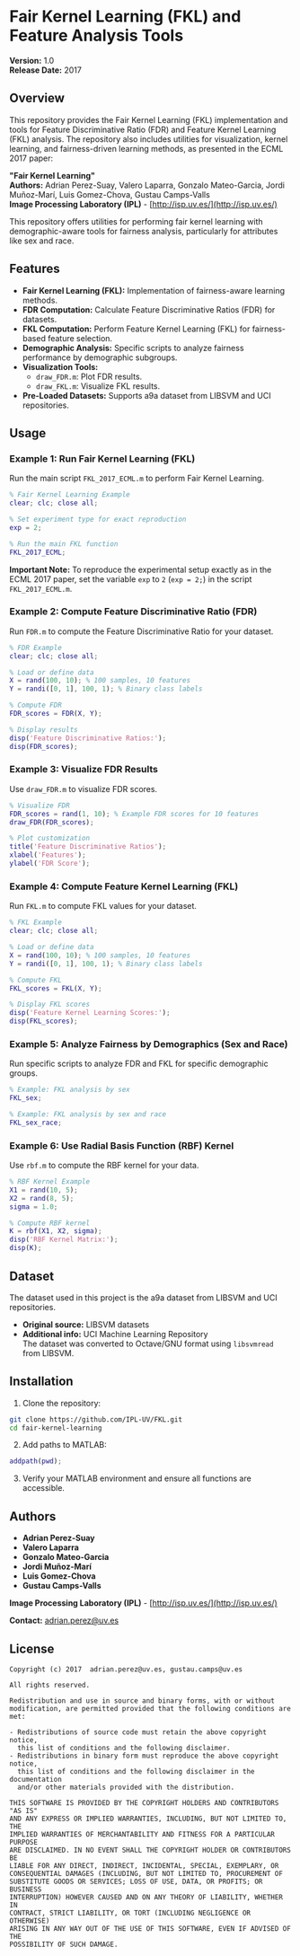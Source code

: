 # Fair Kernel Learning (FKL) and Feature Analysis Tools

**Version:** 1.0  
**Release Date:** 2017

## Overview
This repository provides the Fair Kernel Learning (FKL) implementation and tools for Feature Discriminative Ratio (FDR) and Feature Kernel Learning (FKL) analysis. The repository also includes utilities for visualization, kernel learning, and fairness-driven learning methods, as presented in the ECML 2017 paper:

**"Fair Kernel Learning"**  
**Authors:** Adrian Perez-Suay, Valero Laparra, Gonzalo Mateo-Garcia, Jordi Muñoz-Marí, Luis Gomez-Chova, Gustau Camps-Valls  
**Image Processing Laboratory (IPL)** - [http://isp.uv.es/](http://isp.uv.es/)

This repository offers utilities for performing fair kernel learning with demographic-aware tools for fairness analysis, particularly for attributes like sex and race.

## Features
- **Fair Kernel Learning (FKL):** Implementation of fairness-aware learning methods.
- **FDR Computation:** Calculate Feature Discriminative Ratios (FDR) for datasets.
- **FKL Computation:** Perform Feature Kernel Learning (FKL) for fairness-based feature selection.
- **Demographic Analysis:** Specific scripts to analyze fairness performance by demographic subgroups.
- **Visualization Tools:**
  - `draw_FDR.m`: Plot FDR results.
  - `draw_FKL.m`: Visualize FKL results.
- **Pre-Loaded Datasets:** Supports a9a dataset from LIBSVM and UCI repositories.

## Usage
### Example 1: Run Fair Kernel Learning (FKL)
Run the main script `FKL_2017_ECML.m` to perform Fair Kernel Learning.

```matlab
% Fair Kernel Learning Example
clear; clc; close all;

% Set experiment type for exact reproduction
exp = 2;

% Run the main FKL function
FKL_2017_ECML;
```
**Important Note:** To reproduce the experimental setup exactly as in the ECML 2017 paper, set the variable `exp` to `2` (`exp = 2;`) in the script `FKL_2017_ECML.m`.

### Example 2: Compute Feature Discriminative Ratio (FDR)
Run `FDR.m` to compute the Feature Discriminative Ratio for your dataset.

```matlab
% FDR Example
clear; clc; close all;

% Load or define data
X = rand(100, 10); % 100 samples, 10 features
Y = randi([0, 1], 100, 1); % Binary class labels

% Compute FDR
FDR_scores = FDR(X, Y);

% Display results
disp('Feature Discriminative Ratios:');
disp(FDR_scores);
```

### Example 3: Visualize FDR Results
Use `draw_FDR.m` to visualize FDR scores.

```matlab
% Visualize FDR
FDR_scores = rand(1, 10); % Example FDR scores for 10 features
draw_FDR(FDR_scores);

% Plot customization
title('Feature Discriminative Ratios');
xlabel('Features');
ylabel('FDR Score');
```

### Example 4: Compute Feature Kernel Learning (FKL)
Run `FKL.m` to compute FKL values for your dataset.

```matlab
% FKL Example
clear; clc; close all;

% Load or define data
X = rand(100, 10); % 100 samples, 10 features
Y = randi([0, 1], 100, 1); % Binary class labels

% Compute FKL
FKL_scores = FKL(X, Y);

% Display FKL scores
disp('Feature Kernel Learning Scores:');
disp(FKL_scores);
```

### Example 5: Analyze Fairness by Demographics (Sex and Race)
Run specific scripts to analyze FDR and FKL for specific demographic groups.

```matlab
% Example: FKL analysis by sex
FKL_sex;

% Example: FKL analysis by sex and race
FKL_sex_race;
```

### Example 6: Use Radial Basis Function (RBF) Kernel
Use `rbf.m` to compute the RBF kernel for your data.

```matlab
% RBF Kernel Example
X1 = rand(10, 5);
X2 = rand(8, 5);
sigma = 1.0;

% Compute RBF kernel
K = rbf(X1, X2, sigma);
disp('RBF Kernel Matrix:');
disp(K);
```

## Dataset
The dataset used in this project is the a9a dataset from LIBSVM and UCI repositories.

- **Original source:** LIBSVM datasets  
- **Additional info:** UCI Machine Learning Repository  
The dataset was converted to Octave/GNU format using `libsvmread` from LIBSVM.

## Installation
1. Clone the repository:

```bash
git clone https://github.com/IPL-UV/FKL.git
cd fair-kernel-learning
```

2. Add paths to MATLAB:

```matlab
addpath(pwd);
```

3. Verify your MATLAB environment and ensure all functions are accessible.

## Authors
- **Adrian Perez-Suay**  
- **Valero Laparra**  
- **Gonzalo Mateo-Garcia**  
- **Jordi Muñoz-Marí**  
- **Luis Gomez-Chova**  
- **Gustau Camps-Valls**  

**Image Processing Laboratory (IPL)** - [http://isp.uv.es/](http://isp.uv.es/)

**Contact:** [adrian.perez@uv.es](mailto:adrian.perez@uv.es)

## License
```
Copyright (c) 2017  adrian.perez@uv.es, gustau.camps@uv.es

All rights reserved.

Redistribution and use in source and binary forms, with or without
modification, are permitted provided that the following conditions are met:

- Redistributions of source code must retain the above copyright notice,
  this list of conditions and the following disclaimer.
- Redistributions in binary form must reproduce the above copyright notice,
  this list of conditions and the following disclaimer in the documentation
  and/or other materials provided with the distribution.

THIS SOFTWARE IS PROVIDED BY THE COPYRIGHT HOLDERS AND CONTRIBUTORS "AS IS"
AND ANY EXPRESS OR IMPLIED WARRANTIES, INCLUDING, BUT NOT LIMITED TO, THE
IMPLIED WARRANTIES OF MERCHANTABILITY AND FITNESS FOR A PARTICULAR PURPOSE
ARE DISCLAIMED. IN NO EVENT SHALL THE COPYRIGHT HOLDER OR CONTRIBUTORS BE
LIABLE FOR ANY DIRECT, INDIRECT, INCIDENTAL, SPECIAL, EXEMPLARY, OR
CONSEQUENTIAL DAMAGES (INCLUDING, BUT NOT LIMITED TO, PROCUREMENT OF
SUBSTITUTE GOODS OR SERVICES; LOSS OF USE, DATA, OR PROFITS; OR BUSINESS
INTERRUPTION) HOWEVER CAUSED AND ON ANY THEORY OF LIABILITY, WHETHER IN
CONTRACT, STRICT LIABILITY, OR TORT (INCLUDING NEGLIGENCE OR OTHERWISE)
ARISING IN ANY WAY OUT OF THE USE OF THIS SOFTWARE, EVEN IF ADVISED OF THE
POSSIBILITY OF SUCH DAMAGE.
```

